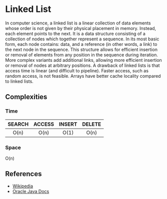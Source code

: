 # Linked List

In computer science, a linked list is a linear collection of data elements whose order is not given by their physical placement in memory. Instead, each element points to the next. It is a data structure consisting of a collection of nodes which together represent a sequence. In its most basic form, each node contains: data, and a reference (in other words, a link) to the next node in the sequence. This structure allows for efficient insertion or removal of elements from any position in the sequence during iteration. More complex variants add additional links, allowing more efficient insertion or removal of nodes at arbitrary positions. A drawback of linked lists is that access time is linear (and difficult to pipeline). Faster access, such as random access, is not feasible. Arrays have better cache locality compared to linked lists.

## Complexities
### Time
| SEARCH | ACCESS | INSERT | DELETE |
| :----: | :----: | :----: | :----: |
| O(n)   | O(n)   | O(1)   | O(n)   |

### Space
O(n)

## References
  - [Wikipedia](https://en.wikipedia.org/wiki/Linked_list)
  - [Oracle Java Docs](https://docs.oracle.com/javase/7/docs/api/java/util/LinkedList.html)
